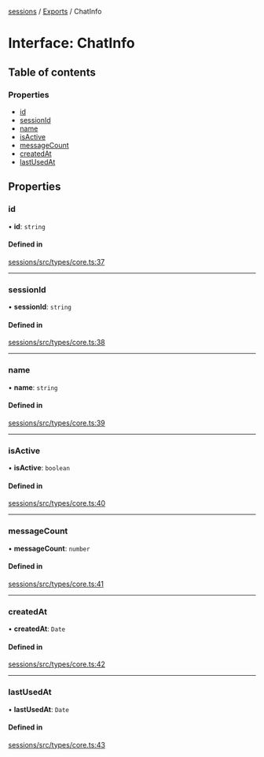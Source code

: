 <!-- 
 ⚠️  AUTO-GENERATED FILE - DO NOT EDIT MANUALLY
 This file is automatically generated by scripts/docs-generator.js
 To make changes, edit the source TypeScript files or update the generator script
-->

[sessions](../../) / [Exports](../modules) / ChatInfo

# Interface: ChatInfo

## Table of contents

### Properties

- [id](ChatInfo#id)
- [sessionId](ChatInfo#sessionid)
- [name](ChatInfo#name)
- [isActive](ChatInfo#isactive)
- [messageCount](ChatInfo#messagecount)
- [createdAt](ChatInfo#createdat)
- [lastUsedAt](ChatInfo#lastusedat)

## Properties

### id

• **id**: `string`

#### Defined in

[sessions/src/types/core.ts:37](https://github.com/woojubb/robota/blob/87419dbb26faf50d7f1d60ae717fbe215743d1f6/packages/sessions/src/types/core.ts#L37)

___

### sessionId

• **sessionId**: `string`

#### Defined in

[sessions/src/types/core.ts:38](https://github.com/woojubb/robota/blob/87419dbb26faf50d7f1d60ae717fbe215743d1f6/packages/sessions/src/types/core.ts#L38)

___

### name

• **name**: `string`

#### Defined in

[sessions/src/types/core.ts:39](https://github.com/woojubb/robota/blob/87419dbb26faf50d7f1d60ae717fbe215743d1f6/packages/sessions/src/types/core.ts#L39)

___

### isActive

• **isActive**: `boolean`

#### Defined in

[sessions/src/types/core.ts:40](https://github.com/woojubb/robota/blob/87419dbb26faf50d7f1d60ae717fbe215743d1f6/packages/sessions/src/types/core.ts#L40)

___

### messageCount

• **messageCount**: `number`

#### Defined in

[sessions/src/types/core.ts:41](https://github.com/woojubb/robota/blob/87419dbb26faf50d7f1d60ae717fbe215743d1f6/packages/sessions/src/types/core.ts#L41)

___

### createdAt

• **createdAt**: `Date`

#### Defined in

[sessions/src/types/core.ts:42](https://github.com/woojubb/robota/blob/87419dbb26faf50d7f1d60ae717fbe215743d1f6/packages/sessions/src/types/core.ts#L42)

___

### lastUsedAt

• **lastUsedAt**: `Date`

#### Defined in

[sessions/src/types/core.ts:43](https://github.com/woojubb/robota/blob/87419dbb26faf50d7f1d60ae717fbe215743d1f6/packages/sessions/src/types/core.ts#L43)
